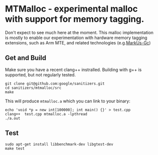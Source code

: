 # MTMalloc - experimental malloc with support for memory tagging.

Don't expect to see much here at the moment.
This malloc implementation is mostly to enable our experimentation
with hardware memory tagging extensions, such as Arm MTE, and related technologies
(e.g.[MarkUs-Gc](https://github.com/kcc/sanitizers/blob/master/hwaddress-sanitizer/MarkUs-GC.md))

## Get and Build
Make sure you have a recent clang++ instralled.
Building with g++ is supported, but not regularly tested.
```
git clone git@github.com:google/sanitizers.git
cd sanitizers/mtmalloc/src
make
```

This will produce `mtmalloc.a` which you can link to your binary:

```
echo 'void *p = new int[100000]; int main() {}' > test.cpp
clang++  test.cpp mtmalloc.a -lpthread
./a.out
```


## Test
```
sudo apt-get install libbenchmark-dev libgtest-dev
make test

```
